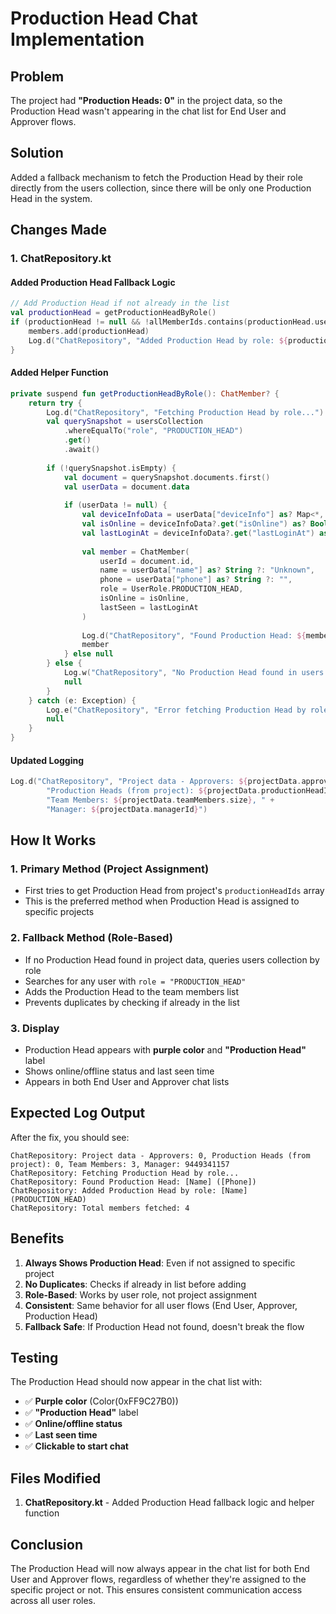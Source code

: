 # Production Head Chat Implementation

## Problem
The project had **"Production Heads: 0"** in the project data, so the Production Head wasn't appearing in the chat list for End User and Approver flows.

## Solution
Added a fallback mechanism to fetch the Production Head by their role directly from the users collection, since there will be only one Production Head in the system.

## Changes Made

### 1. ChatRepository.kt

#### Added Production Head Fallback Logic
```kotlin
// Add Production Head if not already in the list
val productionHead = getProductionHeadByRole()
if (productionHead != null && !allMemberIds.contains(productionHead.userId)) {
    members.add(productionHead)
    Log.d("ChatRepository", "Added Production Head by role: ${productionHead.name} (${productionHead.role})")
}
```

#### Added Helper Function
```kotlin
private suspend fun getProductionHeadByRole(): ChatMember? {
    return try {
        Log.d("ChatRepository", "Fetching Production Head by role...")
        val querySnapshot = usersCollection
            .whereEqualTo("role", "PRODUCTION_HEAD")
            .get()
            .await()
        
        if (!querySnapshot.isEmpty) {
            val document = querySnapshot.documents.first()
            val userData = document.data
            
            if (userData != null) {
                val deviceInfoData = userData["deviceInfo"] as? Map<*, *>
                val isOnline = deviceInfoData?.get("isOnline") as? Boolean ?: false
                val lastLoginAt = deviceInfoData?.get("lastLoginAt") as? Long ?: 0L
                
                val member = ChatMember(
                    userId = document.id,
                    name = userData["name"] as? String ?: "Unknown",
                    phone = userData["phone"] as? String ?: "",
                    role = UserRole.PRODUCTION_HEAD,
                    isOnline = isOnline,
                    lastSeen = lastLoginAt
                )
                
                Log.d("ChatRepository", "Found Production Head: ${member.name} (${member.userId})")
                member
            } else null
        } else {
            Log.w("ChatRepository", "No Production Head found in users collection")
            null
        }
    } catch (e: Exception) {
        Log.e("ChatRepository", "Error fetching Production Head by role: ${e.message}", e)
        null
    }
}
```

#### Updated Logging
```kotlin
Log.d("ChatRepository", "Project data - Approvers: ${projectData.approverIds.size}, " +
        "Production Heads (from project): ${projectData.productionHeadIds.size}, " +
        "Team Members: ${projectData.teamMembers.size}, " +
        "Manager: ${projectData.managerId}")
```

## How It Works

### 1. Primary Method (Project Assignment)
- First tries to get Production Head from project's `productionHeadIds` array
- This is the preferred method when Production Head is assigned to specific projects

### 2. Fallback Method (Role-Based)
- If no Production Head found in project data, queries users collection by role
- Searches for any user with `role = "PRODUCTION_HEAD"`
- Adds the Production Head to the team members list
- Prevents duplicates by checking if already in the list

### 3. Display
- Production Head appears with **purple color** and **"Production Head"** label
- Shows online/offline status and last seen time
- Appears in both End User and Approver chat lists

## Expected Log Output

After the fix, you should see:
```
ChatRepository: Project data - Approvers: 0, Production Heads (from project): 0, Team Members: 3, Manager: 9449341157
ChatRepository: Fetching Production Head by role...
ChatRepository: Found Production Head: [Name] ([Phone])
ChatRepository: Added Production Head by role: [Name] (PRODUCTION_HEAD)
ChatRepository: Total members fetched: 4
```

## Benefits

1. **Always Shows Production Head**: Even if not assigned to specific project
2. **No Duplicates**: Checks if already in list before adding
3. **Role-Based**: Works by user role, not project assignment
4. **Consistent**: Same behavior for all user flows (End User, Approver, Production Head)
5. **Fallback Safe**: If Production Head not found, doesn't break the flow

## Testing

The Production Head should now appear in the chat list with:
- ✅ **Purple color** (Color(0xFF9C27B0))
- ✅ **"Production Head"** label
- ✅ **Online/offline status**
- ✅ **Last seen time**
- ✅ **Clickable to start chat**

## Files Modified

1. **ChatRepository.kt** - Added Production Head fallback logic and helper function

## Conclusion

The Production Head will now always appear in the chat list for both End User and Approver flows, regardless of whether they're assigned to the specific project or not. This ensures consistent communication access across all user roles.





